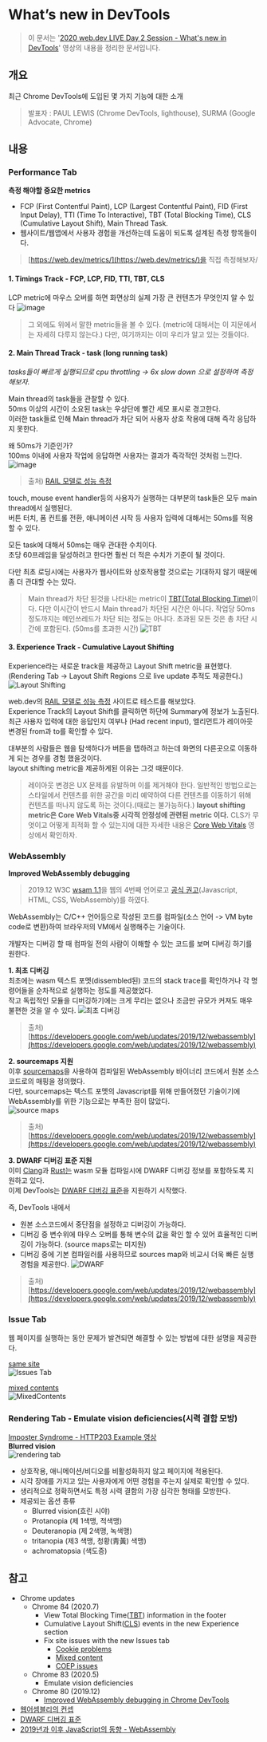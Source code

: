 

  
  
# What’s new in DevTools
> 이 문서는 '[2020 web.dev LIVE Day 2 Session - What's new in DevTools](https://www.youtube.com/watch?v=6yrJZHqJe2k&list=PLNYkxOF6rcIBhuGsbO6t8-OBE5-fVPe7K&index=3&t=0s)' 영상의 내용을 정리한 문서입니다.

## 개요
최근 Chrome DevTools에 도입된 몇 가지 기능에 대한 소개
> 발표자 : PAUL LEWIS (Chrome DevTools, lighthouse), SURMA (Google Advocate, Chrome)

## 내용

### Performance Tab
**측정 해야할 중요한 metrics**
- FCP (First Contentful Paint), LCP (Largest Contentful Paint), FID (First Input Delay), TTI (Time To Interactive), TBT (Total Blocking Time), CLS (Cumulative Layout Shift), Main Thread Task.
- 웹사이트/웹앱에서 사용자 경험을 개선하는데 도움이 되도록 설계된 측정 항목들이다.

> [https://web.dev/metrics/](https://web.dev/metrics/)을 직접 측정해보자/

#### 1. Timings Track - FCP, LCP, FID, TTI, TBT, CLS
LCP metric에 마우스 오버를 하면 화면상의 실제 가장 큰 컨텐츠가 무엇인지 알 수 있다
![image](https://user-images.githubusercontent.com/4979560/89927792-d30c3900-dc41-11ea-98eb-e8fd8ea83939.png)

> 그 외에도 위에서 말한 metric들을 볼 수 있다. (metric에 대해서는 이 지문에서는 자세히 다루지 않는다.)
> 다만, 여기까지는 이미 우리가 알고 있는 것들이다.

#### 2. Main Thread Track - task (long running task)
*tasks들이 빠르게 실행되므로 cpu throttling -> 6x slow down 으로 설정하여 측정해보자.*

Main thread의 task들을 관찰할 수 있다.  
50ms 이상의 시간이 소요된 task는 우상단에 빨간 세모 표시로 경고한다.  
이러한 task들로 인해 Main thread가 차단 되어 사용자 상호 작용에 대해 즉각 응답하지 못한다.  

왜 50ms가 기준인가?   
100ms 이내에 사용자 작업에 응답하면 사용자는 결과가 즉각적인 것처럼 느낀다.  
 ![image](https://webdev.imgix.net/rail/rail-response-details.png)
> 출처) [RAIL 모델로 성능 측정](https://web.dev/rail/#goals-and-guidelines) 


touch, mouse event handler등의 사용자가 실행하는 대부분의 task들은 모두 main thread에서 실행된다.  
버튼 터치, 폼 컨트롤 전환, 애니메이션 시작 등 사용자 입력에 대해서는 50ms를 적용할 수 있다.  

모든 task에 대해서 50ms는 매우 관대한 수치이다.  
초당 60프레임을 달성하려고 한다면 훨씬 더 적은 수치가 기준이 될 것이다.  

다만 최초 로딩시에는 사용자가 웹사이트와 상호작용할 것으로는 기대하지 않기 때문에 좀 더 관대할 수는 있다.  

>  Main thread가 차단 된것을 나타내는 metric이 [TBT(Total Blocking Time)](https://web.dev/tbt/?utm_source=devtools)이다.
> 다만 이시간이 반드시 Main thread가 차단된 시간은 아니다.
> 작업당 50ms정도까지는 메인쓰레드가 차단 되는 정도는 아니다. 
> 초과된 모든 것은 총 차단 시간에 포함된다. (50ms를 초과한 시간)
> ![TBT](https://user-images.githubusercontent.com/4979560/90044064-0fa26800-dd08-11ea-9c81-7780c1ccb751.jpg)


#### 3. Experience Track - Cumulative Layout Shifting
Experience라는 새로운 track을 제공하고 Layout Shift metric을 표현했다. (Rendering Tab -> Layout Shift Regions 으로 live update 추적도 제공한다.)
![Layout Shifting](https://user-images.githubusercontent.com/4979560/90045518-1d58ed00-dd0a-11ea-95f4-f9a4954e014d.jpg)

web.dev의 [RAIL 모델로 성능 측정](https://web.dev/rail/#goals-and-guidelines) 사이트로 테스트를 해보았다.  
Experience Track의 Layout Shift를 클릭하면 하단에 Summary에 정보가 노출된다.  
최근 사용자 입력에 대한 응답인지 여부나 (Had recent input), 엘리먼트가 레이아웃 변경된 from과 to를 확인할 수 있다.  

대부분의 사람들은 웹을 탐색하다가 버튼을 탭하려고 하는데 화면의 다른곳으로 이동하게 되는 경우를 경험 했을것이다.   
layout shifting metric을 제공하게된 이유는 그것 때문이다.  

> 레이아웃 변경은 UX 문제를 유발하며 이를 제거해야 한다.
> 일반적인 방법으로는 스타일에서 컨텐츠를 위한 공간을 미리 예약하여 다른 컨텐츠를 이동하기 위해 컨텐츠를 떠나지 않도록 하는 것이다.(때로는 불가능하다.)
> **layout shifting metric은 Core Web Vitals중 시각적 안정성에 관련된 metric 이다.**
> CLS가 무엇이고 어떻게 최적화 할 수 있는지에 대한 자세한 내용은 [Core Web Vitals](https://www.youtube.com/watch?v=AQqFZ5t8uNc&list=PLNYkxOF6rcIDC0-BiwSL52yQ0n9rNozaF&index=4&t=0s) 영상에서 확인하자.


### WebAssembly
**Improved WebAssembly debugging**  
> 2019.12 W3C [wsam 1.1](https://webassembly.github.io/spec/core/)을 웹의 4번째 언어로고 [공식 권고](https://www.w3.org/2019/12/pressrelease-wasm-rec.html.en)(Javascript, HTML, CSS, WebAssembly)를 하였다.


WebAssembly는 C/C++ 언어등으로 작성된 코드를 컴파일(소스 언어 -> VM byte code로 변환)하여 브라우저의 VM에서 실행해주는 기술이다.  

개발자는 디버깅 할 때 컴파일 전의 사람이 이해할 수 있는 코드를 보며 디버깅 하기를 원한다.  

**1. 최초 디버깅**  
최초에는 wasm 텍스트 포멧(dissembled된) 코드의 stack trace를 확인하거나 각 명령어들을 순차적으로 실행하는 정도를 제공했었다.  
작고 독립적인 모듈을 디버깅하기에는 크게 무리는 없으나 조금만 규모가 커져도 매우 불편한 것을 알 수 있다.
![최초 디버깅](https://developers.google.com/web/updates/images/2019/12/raw.png)
> 출처) [https://developers.google.com/web/updates/2019/12/webassembly](https://developers.google.com/web/updates/2019/12/webassembly)


**2. sourcemaps 지원**  
이후 [sourcemaps](https://www.html5rocks.com/en/tutorials/developertools/sourcemaps/)을 사용하여 컴파일된 WebAssembly 바이너리 코드에서 원본 소스코드로의 매핑을 정의했다.  
다만, sourcemaps는 텍스트 포멧의 Javascript를 위해 만들어졌던 기술이기에 WebAssembly를 위한 기능으로는 부족한 점이 많았다.  
![source maps](https://developers.google.com/web/updates/images/2019/12/sourcemaps.png)
> 출처) [https://developers.google.com/web/updates/2019/12/webassembly](https://developers.google.com/web/updates/2019/12/webassembly)

**3. DWARF 디버깅 표준 지원**  
이미 [Clang](https://clang.llvm.org/index.html)과 [Rust는](https://www.rust-lang.org/) wasm 모듈 컴파일시에 DWARF 디버깅 정보를 포함하도록 지원하고 있다.  
이제 DevTools는 [DWARF 디버깅 표준](https://ko.wikipedia.org/wiki/DWARF)을 지원하기 시작했다.  

즉, DevTools 내에서
- 원본 소스코드에서 중단점을 설정하고 디버깅이 가능하다.
- 디버깅 중 변수위에 마우스 오버를 통해 변수의 값을 확인 할 수 있어 효율적인 디버깅이 가능하다. (source maps로는 미지원)
- 디버깅 중에 기본 컴파일러를 사용하므로 sources map와 비교시 더욱 빠른 실행 경험을 제공한다.
![DWARF](https://developers.google.com/web/updates/images/2019/12/dwarf.png)
> 출처) [https://developers.google.com/web/updates/2019/12/webassembly](https://developers.google.com/web/updates/2019/12/webassembly)

### Issue Tab
웹 페이지를 실행하는 동안 문제가 발견되면 해결할 수 있는 방법에 대한 설명을 제공한다.  

[same site](https://samesite-sandbox.glitch.me)  
![Issues Tab](https://user-images.githubusercontent.com/4979560/90163415-07fac600-ddd1-11ea-900f-d2df22d56d30.png)



[mixed contents](https://googlesamples.github.io/web-fundamentals/fundamentals/security/prevent-mixed-content/passive-mixed-content.html)  
![MixedContents](https://user-images.githubusercontent.com/4979560/90163851-9d965580-ddd1-11ea-9a95-06f2bc697954.png)


### Rendering Tab - Emulate vision deficiencies(시력 결함 모방)
[Imposter Syndrome - HTTP203 Example 영상](https://www.youtube.com/watch?v=VNr1Kb07aME)  
**Blurred vision**  
![rendering tab](https://user-images.githubusercontent.com/4979560/90164089-ea7a2c00-ddd1-11ea-9b6e-c7d223e4a45d.png)

- 상호작용, 애니메이션/비디오를 비활성화하지 않고 페이지에 적용된다.
- 시각 장애를 가지고 있는 사용자에게  어떤 경험을 주는지 실제로 확인할 수 있다.
- 생리적으로 정확하면서도 특정 시력 결함의 가장 심각한 형태를 모방한다.
- 제공되는 옵션 종류
	- Blurred vision(흐린 시야)
	- Protanopia (제 1색맹, 적색맹)
	- Deuteranopia (제 2색맹, 녹색맹)
	- tritanopia (제3 색맹, 청황(靑黃) 색맹)
	- achromatopsia (색도증)



## 참고
- Chrome updates
	- Chrome 84 (2020.7)
		- View Total Blocking Time([TBT](https://web.dev/tbt/?utm_source=devtools)) information in the footer
		- Cumulative Layout Shift([CLS](https://web.dev/cls/)) events in the new Experience section
		- Fix site issues with the new Issues tab
			- [Cookie problems](https://web.dev/samesite-cookies-explained)
			- [Mixed content](https://developers.google.com/web/fundamentals/security/prevent-mixed-content/what-is-mixed-content)
			- [COEP issues](https://web.dev/coop-coep/)
	- Chrome 83 (2020.5)
		- Emulate vision deficiencies
	- Chrome 80 (2019.12)
		- [Improved WebAssembly debugging in Chrome DevTools](https://developers.google.com/web/updates/2019/12/webassembly)
- [웹어셈블리의 컨셉](https://developer.mozilla.org/ko/docs/WebAssembly/Concepts)
- [DWARF 디버깅 표준](https://ko.wikipedia.org/wiki/DWARF)
- [2019년과 이후 JavaScript의 동향 - WebAssembly](https://d2.naver.com/helloworld/8786166)
